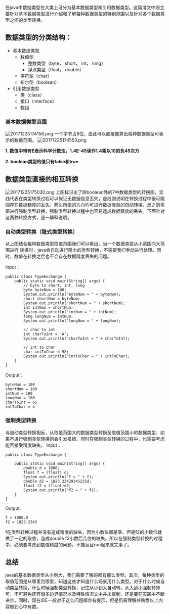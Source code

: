 在java中数据类型在大类上可分为基本数据类型和引用数据类型。这篇博文中则主要针对基本数据类型进行介绍和了解每种数据类型的特别范围以及针对各个数据类型之间的类型转换。

## 数据类型的分类结构：
- 基本数据类型
	- 数值型
		- 整数类型（byte， short， int， long）
		- 浮点类型（float， double）
	- 字符型（char）
	- 布尔型（boolean）
- 引用数据类型
	- 类（class）
	- 接口（interface）
	- 数组

### 基本数据类型范围
![20171225174158.png](https://i.loli.net/2017/12/25/5a40c8124e336.png)
一个字节占8位，由此可以直接推算出每种数据类型可表示的数值范围。
![20171225174553.png](https://i.loli.net/2017/12/25/5a40c8f38f257.png)

**1. 数值中带有E表示科学计数法，1.4E-45读作1.4乘以10的负45次方**

**2. boolean类型的值只有false和true**
## 数据类型直接的相互转换
![20171225175030.png](https://i.loli.net/2017/12/25/5a40c9f1e443f.png)
上图标识出了除boolean外的7中数据类型的转换图，实线代表在类型转换过程可以保证无数据信息丢失，虚线则说明在转换过程中很可能回存在数据精度的丢失。箭头所指的方向均可进行数据类型的自动转换，反之则需要进行强制类型转换，强制类型转换过程中也容易造成数据精度的丢失。下面针对这两种转换方式，逐一解释说明。
### 自动类型转换（隐式类型转换）
从上图结合每种数据类型取值范围我们可以看出，当一个数据类型从小范围向大范围进行
转换时，java会自动进行隐士的类型转换，不需要我们手动进行处理。同时，数值在转换之后也不会存在数据精度丢失的问题。

Input：
```
public class TypeExchange {
	public static void main(String[] args) {
		// byte to short, int, long
		byte byteNum = 100;
		System.out.println("byteNum = " + byteNum);
		short shortNum = byteNum;
		System.out.println("shortNum = " + shortNum);
		int intNum = shortNum;
		System.out.println("intNum = " + intNum);
		long longNum = intNum;
		System.out.println("longNum = " + longNum);
        
        // char to int
		int charToInt = 'A';
		System.out.println("charToInt = " + charToInt);
		
		// int to char
		char intToChar = 98;
        System.out.println("intToChar = " + intToChar);
	}
}
```
Output：
```
byteNum = 100
shortNum = 100
intNum = 100
longNum = 100
charToInt = 65
intToChar = b
```
### 强制类型转换
与自动类型转换相反，从取值范围大的数据类型转换至取值范围小的数据类型，如果不进行强制类型转换则会引发报错，同时在强制类型转换的过程中，也需要考虑能否接受精度缺失。
Input：
```
public class TypeExchange {

	public static void main(String[] args) {
		double d = 1000;
		float f = (float) d;
		System.out.println("f = " + f);
		double d2 = 1823.23429345235d;
		float f2 = (float)d2;
		System.out.println("f2 = " + f2);
	}
}
```
Output:
```
f = 1000.0
f2 = 1823.2343
```
f在类型转换过程并没有造成精度的缺失，因为小数位都是零。但是f2的小数位就做了一定的取舍，造成double f2小数后几位的缺失。所以在强制类型转换的过程中，必须要考虑到数值精度的问题，不能盲目run起来就完事了。

## 总结
java的基本数据类型从小到大，我们需要了解的都有那么类型。其次，每种类型的取值范围是从哪里到哪里，知道这些才知道什么场景用什么类型。对于什么时候自动类型转换，什么时候强制类型转换，记住从小到大自动转，从大到小强制转即可，不可避免还有很多边界情况以及特殊情况文中并未提到，还是要在实践中不断进步。同时，现在IDE一般对于这么问题都会有提示，但是仍需理解并熟悉以上内容做到心中有数。